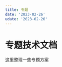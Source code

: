 ```yaml
---
title: 专题
date: '2023-02-26'
udate: '2023-02-26'
---
```

# 专题技术文档
这里整理一些专题方案

<TopicList :topics="topics" />

<script setup>
import topics from './topic.json';

</script>
